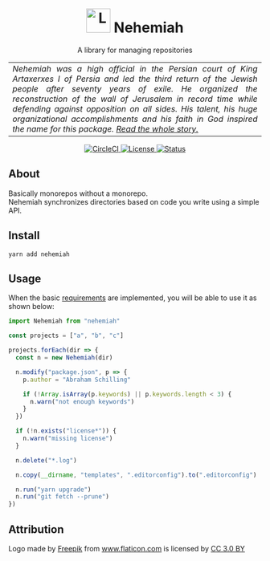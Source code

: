 <h1 align="center">
  <img alt="Logo" src="https://image.flaticon.com/icons/svg/1070/1070261.svg" height="48">
  Nehemiah
</h1>

<p align="center">
  A library for managing repositories
</p>

<table>
  <tr>
    <td align="justify">
      <i>
        Nehemiah was a high official in the Persian court of King Artaxerxes I of Persia and led the third return of the Jewish people after seventy years of exile. He organized the reconstruction of the wall of Jerusalem in record time while defending against opposition on all sides. His talent, his huge organizational accomplishments and his faith in God inspired the name for this package.
        <a href="https://en.wikipedia.org/wiki/Nehemiah">Read the whole story.</a>
      </i>
    </td>
  </tr>
</table>

<p align="center">
  <a href="https://circleci.com/gh/n4bb12/nehemiah">
    <img alt="CircleCI" src="https://img.shields.io/circleci/project/github/n4bb12/nehemiah/master.svg?style=flat-square&label=CircleCI&logo=circleci">
  </a>
  <a href="https://raw.githubusercontent.com/n4bb12/nehemiah/master/LICENSE">
    <img alt="License" src="https://img.shields.io/badge/License-ISC-lightgrey.svg?style=flat-square">
  </a>
  <a href="#">
    <img alt="Status" src="https://img.shields.io/badge/Status-Working Draft-red.svg?style=flat-square">
  </a>
</p>

## About

Basically monorepos without a monorepo.  
Nehemiah synchronizes directories based on code you write using a simple API.

## Install

```
yarn add nehemiah
```

## Usage

When the basic [requirements](REQUIREMENTS.md) are implemented, you will be able to use it as shown below:

```ts
import Nehemiah from "nehemiah"

const projects = ["a", "b", "c"]

projects.forEach(dir => {
  const n = new Nehemiah(dir)

  n.modify("package.json", p => {
    p.author = "Abraham Schilling"

    if (!Array.isArray(p.keywords) || p.keywords.length < 3) {
      n.warn("not enough keywords")
    }
  })

  if (!n.exists("license*")) {
    n.warn("missing license")
  }

  n.delete("*.log")

  n.copy(__dirname, "templates", ".editorconfig").to(".editorconfig")

  n.run("yarn upgrade")
  n.run("git fetch --prune")
})
```

## Attribution

<div>Logo made by <a href="http://www.freepik.com" title="Freepik">Freepik</a> from <a href="https://www.flaticon.com/free-icon/divide_1070261" title="Flaticon">www.flaticon.com</a> is licensed by <a href="http://creativecommons.org/licenses/by/3.0/" title="Creative Commons BY 3.0" target="_blank">CC 3.0 BY</a></div>
